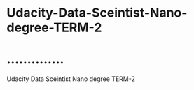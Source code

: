 # Udacity-Data-Sceintist-Nano-degree-TERM-2
# ..............
Udacity Data Sceintist Nano degree TERM-2 
